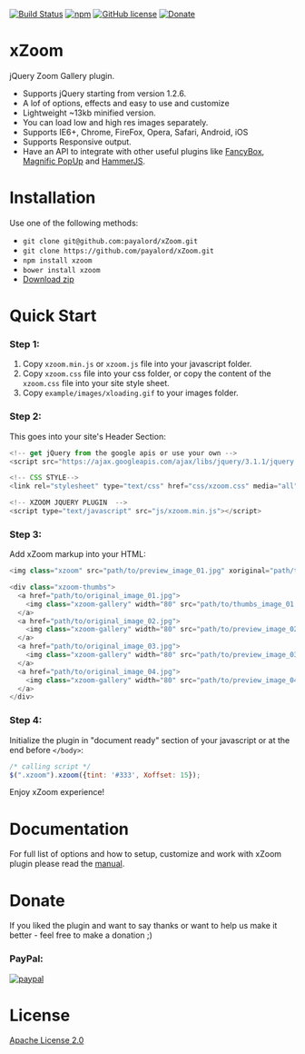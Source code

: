 [![Build Status](https://travis-ci.org/payalord/xZoom.svg?branch=master)](https://travis-ci.org/payalord/xZoom) [![npm](https://img.shields.io/npm/v/npm.svg)](https://www.npmjs.com/package/xzoom) [![GitHub license](https://img.shields.io/badge/license-Apache%202-blue.svg)](https://raw.githubusercontent.com/payalord/xZoom/master/LICENSE) [![Donate](https://img.shields.io/badge/Donate-PayPal-green.svg)](https://www.paypal.com/cgi-bin/webscr?cmd=_s-xclick&hosted_button_id=ASVGPLVSMYY6U)

# xZoom

jQuery Zoom Gallery plugin.
* Supports jQuery starting from version 1.2.6.
* A lof of options, effects and easy to use and customize
* Lightweight ~13kb minified version.
* You can load low and high res images separately.
* Supports IE6+, Chrome, FireFox, Opera, Safari, Android, iOS
* Supports Responsive output.
* Have an API to integrate with other useful plugins like [FancyBox](http://www.fancyapps.com/fancybox/), [Magnific PopUp](http://dimsemenov.com/plugins/magnific-popup/) and [HammerJS](http://hammerjs.github.io/).

# Installation

Use one of the following methods:
* `git clone git@github.com:payalord/xZoom.git`
* `git clone https://github.com/payalord/xZoom.git`
* `npm install xzoom`
* `bower install xzoom`
* [Download zip](https://github.com/payalord/xZoom/archive/master.zip)

# Quick Start

### Step 1:
1. Copy `xzoom.min.js` or `xzoom.js` file into your javascript folder.
2. Copy `xzoom.css` file into your css folder, or copy the content of the `xzoom.css` file into your site style sheet.
3. Copy `example/images/xloading.gif` to your images folder.

### Step 2:
This goes into your site's Header Section:
```javascript
<!-- get jQuery from the google apis or use your own -->
<script src="https://ajax.googleapis.com/ajax/libs/jquery/3.1.1/jquery.min.js"></script>

<!-- CSS STYLE-->
<link rel="stylesheet" type="text/css" href="css/xzoom.css" media="all" />

<!-- XZOOM JQUERY PLUGIN  -->
<script type="text/javascript" src="js/xzoom.min.js"></script>
```

### Step 3:
Add xZoom markup into your HTML:
```javascript
<img class="xzoom" src="path/to/preview_image_01.jpg" xoriginal="path/to/original_image_01.jpg" />

<div class="xzoom-thumbs">
  <a href="path/to/original_image_01.jpg">
    <img class="xzoom-gallery" width="80" src="path/to/thumbs_image_01.jpg"  xpreview="path/to/preview_image_01.jpg">
  </a>
  <a href="path/to/original_image_02.jpg">
    <img class="xzoom-gallery" width="80" src="path/to/preview_image_02.jpg">
  </a>
  <a href="path/to/original_image_03.jpg">
    <img class="xzoom-gallery" width="80" src="path/to/preview_image_03.jpg">
  </a>
  <a href="path/to/original_image_04.jpg">
    <img class="xzoom-gallery" width="80" src="path/to/preview_image_04.jpg">
  </a>
</div>
```

### Step 4:
Initialize the plugin in "document ready" section of your javascript or at the end before `</body>`:
```javascript
/* calling script */
$(".xzoom").xzoom({tint: '#333', Xoffset: 15});
```
Enjoy xZoom experience!

# Documentation
For full list of options and how to setup, customize and work with xZoom plugin please read the [manual](doc/manual.md).

# Donate
If you liked the plugin and want to say thanks or want to help us make it better - feel free to make a donation ;)  

### PayPal:
[![paypal](https://www.paypalobjects.com/en_US/i/btn/btn_donateCC_LG.gif)](https://www.paypal.com/cgi-bin/webscr?cmd=_s-xclick&hosted_button_id=ASVGPLVSMYY6U)

# License
[Apache License 2.0](LICENSE)
